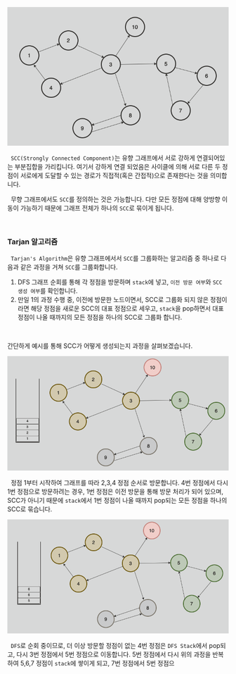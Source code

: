 
![strongly connected components|600](../images/stronglyconnectedcomponents.png)

&nbsp;&nbsp;`SCC(Strongly Connected Component)`는 유향 그래프에서 서로 강하게 연결되어있는 부분집합을 가리킵니다. 여기서 강하게 연결 되었음은 사이클에 의해 서로 다른 두 정점이 서로에게 도달할 수 있는 경로가 직접적(혹은 간접적)으로 존재한다는 것을 의미합니다.

&nbsp;&nbsp;무향 그래프에서도 `SCC`를 정의하는 것은 가능합니다. 다만 모든 정점에 대해 양방향 이동이 가능하기 때문에 그래프 전체가 하나의 `SCC`로 묶이게 됩니다.

<br>

### Tarjan 알고리즘

&nbsp;&nbsp;`Tarjan's Algorithm`은 유향 그래프에서서 `SCC`를 그룹화하는 알고리즘 중 하나로 다음과 같은 과정을 거쳐 `SCC`를 그룹화합니다.

1. DFS 그래프 순회를 통해 각 정점을 방문하며 `stack`에 넣고, `이전 방문 여부`와 `SCC 생성 여부`를 확인합니다.
2. 만일 1의 과정 수행 중, 이전에 방문한 노드이면서, SCC로 그룹화 되지 않은 정점이라면 해당 정점을 새로운 SCC의 대표 정점으로 세우고, `stack`을 pop하면서 대표 정점이 나올 때까지의 모든 정점을 하나의 SCC로 그룹화 합니다.

<br>

간단하게 예시를 통해 SCC가 어떻게 생성되는지 과정을 살펴보겠습니다.

![tarjan stage 01|600](../images/sccstage01.png)

&nbsp;&nbsp;정점 1부터 시작하여 그래프를 따라 2,3,4 정점 순서로 방문합니다. 4번 정점에서 다시 1번 정점으로 방문하려는 경우, 1번 정점은 이전 방문을 통해 방문 처리가 되어 있으며, SCC가 아니기 때문에 `stack`에서 1번 정점이 나올 때까지 pop되는 모든 정점을 하나의 SCC로 묶습니다.

![tarjan stage 02|600](../images/sccstage02.png)

&nbsp;&nbsp;`DFS`로 순회 중이므로, 더 이상 방문할 정점이 없는 4번 정점은 `DFS Stack`에서 pop되고, 다시 3번 정점에서 5번 정점으로 이동합니다. 5번 정점에서 다시 위의 과정을 반복하여 5,6,7 정점이 `stack`에 쌓이게 되고, 7번 정점에서 5번 정점으